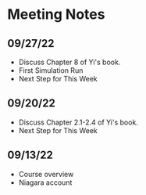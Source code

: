 # Meeting Notes


## 09/27/22

* Discuss Chapter 8 of Yi's book.
* First Simulation Run
* Next Step for This Week

## 09/20/22

* Discuss Chapter 2.1-2.4 of Yi's book.
* Next Step for This Week

## 09/13/22

* Course overview
* Niagara account
